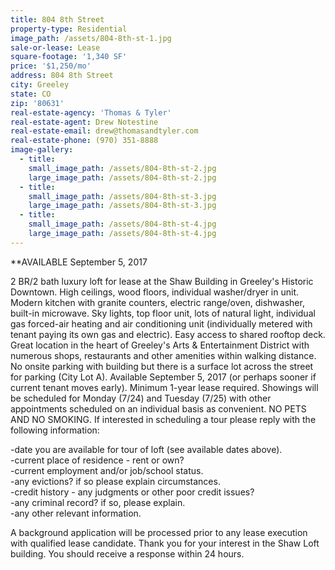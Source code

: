 ```yaml
---
title: 804 8th Street
property-type: Residential
image_path: /assets/804-8th-st-1.jpg
sale-or-lease: Lease
square-footage: '1,340 SF'
price: '$1,250/mo'
address: 804 8th Street
city: Greeley
state: CO
zip: '80631'
real-estate-agency: 'Thomas & Tyler'
real-estate-agent: Drew Notestine
real-estate-email: drew@thomasandtyler.com
real-estate-phone: (970) 351-8888
image-gallery:
  - title:
    small_image_path: /assets/804-8th-st-2.jpg
    large_image_path: /assets/804-8th-st-2.jpg
  - title:
    small_image_path: /assets/804-8th-st-3.jpg
    large_image_path: /assets/804-8th-st-3.jpg
  - title:
    small_image_path: /assets/804-8th-st-4.jpg
    large_image_path: /assets/804-8th-st-4.jpg
---
```



\*\*AVAILABLE September 5, 2017

2 BR/2 bath luxury loft for lease at the Shaw Building in Greeley's Historic Downtown. High ceilings, wood floors, individual washer/dryer in unit. Modern kitchen with granite counters, electric range/oven, dishwasher, built-in microwave. Sky lights, top floor unit, lots of natural light, individual gas forced-air heating and air conditioning unit (individually metered with tenant paying its own gas and electric). Easy access to shared rooftop deck. Great location in the heart of Greeley's Arts & Entertainment District with numerous shops, restaurants and other amenities within walking distance. No onsite parking with building but there is a surface lot across the street for parking (City Lot A). Available September 5, 2017 (or perhaps sooner if current tenant moves early). Minimum 1-year lease required. Showings will be scheduled for Monday (7/24) and Tuesday (7/25) with other appointments scheduled on an individual basis as convenient. NO PETS AND NO SMOKING. If interested in scheduling a tour please reply with the following information:

-date you are available for tour of loft (see available dates above).
<br>-current place of residence - rent or own?
<br>-current employment and/or job/school status.
<br>-any evictions? if so please explain circumstances.
<br>-credit history - any judgments or other poor credit issues?
<br>-any criminal record? if so, please explain.
<br>-any other relevant information.

A background application will be processed prior to any lease execution with qualified lease candidate. Thank you for your interest in the Shaw Loft building. You should receive a response within 24 hours.